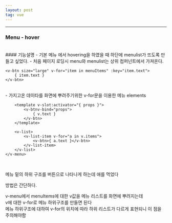 ```yaml
---
layout: post
tag: vue
---
```

***

### Menu - hover
<br>
#### 기능설명
- 기본 메뉴 에서 hovering을 하였을 때 하단에 menulist가 뜨도록 만들고 싶었다.
- 처음 페이지 로딩시 menu와 menulist는 상위 컴퍼넌트에서 가져온다.

<br>

```
<v-btn size="large" v-for="item in menuItems" :key="item.text">
	{ item.text }
</v-btn>
```

<br>
- 가지고온 데이타를 화면에 뿌려주기위한 v-for문을 이용한 메뉴 elements
<br>

```
	<template v-slot:activator="{ props }">
		<v-btnv-bind="props">
			{ v.text }
		</v-btn>
	</template>
	
	<v-list>
		<v-list-item v-for="a in v.items">
			<v-btn>{ a.text }</v-btn>
		</v-list-item>
	</v-list>
</v-menu>
```
<br>

메뉴 밑의 하위 구조를 버튼으로 나타나게 하는데 애를 먹었다   

방법은 간단하다.  

v-menu에서 menuItems에 대한 v값을 메뉴 리스트를 화면에 뿌려지는데  
v에 대한 v-for로 메뉴 하위구조를 만들면 된다  
메뉴 하위구조에 대하여 v-for의 위치에 따라 하위 리스트가 다르게 표현되니 이 점을 주의해야함  